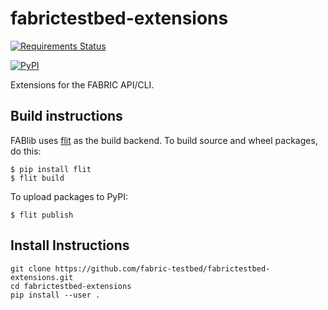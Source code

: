 # fabrictestbed-extensions
[![Requirements Status](https://requires.io/github/fabric-testbed/fabrictestbed-extensions/requirements.svg?branch=main)](https://requires.io/github/fabric-testbed/fabrictestbed-extensions/requirements/?branch=main)

[![PyPI](https://img.shields.io/pypi/v/fabrictestbed-extensions?style=plastic)](https://pypi.org/project/fabrictestbed-extensions/)

Extensions for the FABRIC API/CLI.  

## Build instructions

FABlib uses [flit](https://flit.pypa.io/en/stable/) as the build
backend.  To build source and wheel packages, do this:

```console
$ pip install flit
$ flit build
```

To upload packages to PyPI:

```console
$ flit publish
```

## Install Instructions
```
git clone https://github.com/fabric-testbed/fabrictestbed-extensions.git 
cd fabrictestbed-extensions
pip install --user .
```
